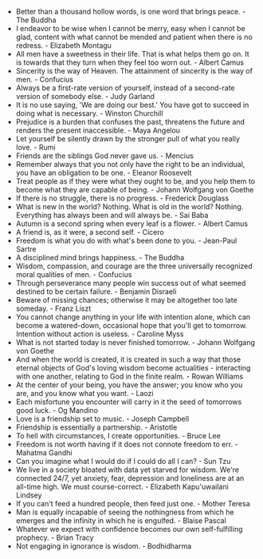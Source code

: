 * Better than a thousand hollow words, is one word that brings peace. - The Buddha
* I endeavor to be wise when I cannot be merry, easy when I cannot be glad, content with what cannot be mended and patient when there is no redress. - Elizabeth Montagu
* All men have a sweetness in their life. That is what helps them go on. It is towards that they turn when they feel too worn out. - Albert Camus
* Sincerity is the way of Heaven. The attainment of sincerity is the way of men. - Confucius
* Always be a first-rate version of yourself, instead of a second-rate version of somebody else. - Judy Garland
* It is no use saying, 'We are doing our best.' You have got to succeed in doing what is necessary. - Winston Churchill
* Prejudice is a burden that confuses the past, threatens the future and renders the present inaccessible. - Maya Angelou
* Let yourself be silently drawn by the stronger pull of what you really love. - Rumi
* Friends are the siblings God never gave us. - Mencius
* Remember always that you not only have the right to be an individual, you have an obligation to be one. - Eleanor Roosevelt
* Treat people as if they were what they ought to be, and you help them to become what they are capable of being. - Johann Wolfgang von Goethe
* If there is no struggle, there is no progress. - Frederick Douglass
* What is new in the world? Nothing. What is old in the world? Nothing. Everything has always been and will always be. - Sai Baba
* Autumn is a second spring when every leaf is a flower. - Albert Camus
* A friend is, as it were, a second self. - Cicero
* Freedom is what you do with what's been done to you. - Jean-Paul Sartre
* A disciplined mind brings happiness. - The Buddha
* Wisdom, compassion, and courage are the three universally recognized moral qualities of men. - Confucius
* Through perseverance many people win success out of what seemed destined to be certain failure. - Benjamin Disraeli
* Beware of missing chances; otherwise it may be altogether too late someday. - Franz Liszt
* You cannot change anything in your life with intention alone, which can become a watered-down, occasional hope that you'll get to tomorrow. Intention without action is useless. - Caroline Myss
* What is not started today is never finished tomorrow. - Johann Wolfgang von Goethe
* And when the world is created, it is created in such a way that those eternal objects of God's loving wisdom become actualities - interacting with one another, relating to God in the finite realm. - Rowan Williams
* At the center of your being, you have the answer; you know who you are, and you know what you want. - Laozi
* Each misfortune you encounter will carry in it the seed of tomorrows good luck. - Og Mandino
* Love is a friendship set to music. - Joseph Campbell
* Friendship is essentially a partnership. - Aristotle
* To hell with circumstances, I create opportunities. - Bruce Lee
* Freedom is not worth having if it does not connote freedom to err. - Mahatma Gandhi
* Can you imagine what I would do if I could do all I can? - Sun Tzu
* We live in a society bloated with data yet starved for wisdom. We're connected 24/7, yet anxiety, fear, depression and loneliness are at an all-time high. We must course-correct. - Elizabeth Kapu'uwailani Lindsey
* If you can't feed a hundred people, then feed just one. - Mother Teresa
* Man is equally incapable of seeing the nothingness from which he emerges and the infinity in which he is engulfed. - Blaise Pascal
* Whatever we expect with confidence becomes our own self-fulfilling prophecy. - Brian Tracy
* Not engaging in ignorance is wisdom. - Bodhidharma
